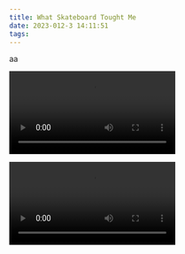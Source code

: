 ```yaml
---
title: What Skateboard Tought Me
date: 2023-012-3 14:11:51
tags:
---
```


aa

<video src="C: /Users/John Dylan/Documents/WeChat Files/wxid_k78n3ygmatbp12/FileStorage/Video/2023-11/543425330dd9c532d401a519a67c5c60.mp4"></video>



<video src=../images/what-skateboarding-tought-me/5-steps.mp4></video>


